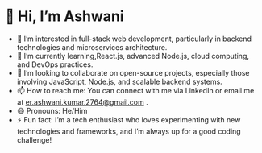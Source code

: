 # 👋 Hi, I’m Ashwani

- 👀 I’m interested in full-stack web development, particularly in backend technologies and microservices architecture.
- 🌱 I’m currently learning,React.js, advanced Node.js, cloud computing, and DevOps practices.
- 💞️ I’m looking to collaborate on open-source projects, especially those involving JavaScript, Node.js, and scalable backend systems.
- 📫 How to reach me: You can connect with me via LinkedIn or email me at er.ashwani.kumar.2764@gmail.com .
- 😄 Pronouns: He/Him
- ⚡ Fun fact: I’m a tech enthusiast who loves experimenting with new technologies and frameworks, and I’m always up for a good coding challenge!

<!---
ashu2764/ashu2764 is a ✨ special ✨ repository because its `README.md` (this file) appears on your GitHub profile.
You can click the Preview link to take a look at your changes.
--->
